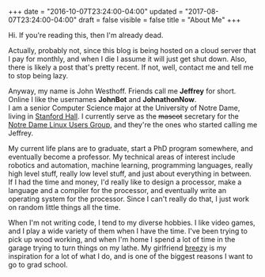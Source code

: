 +++
date = "2016-10-07T23:24:00-04:00"
updated = "2017-08-07T23:24:00-04:00"
draft = false
visible = false
title = "About Me"
+++

Hi. If you're reading this, then I'm already dead.

Actually, probably not, since this blog is being hosted on a
cloud server that I pay for monthly, and when I die I assume it will
just get shut down. Also, there is likely a post that's pretty recent.
If not, well, contact me and tell me to stop being lazy.

Anyway, my name is John Westhoff. Friends call me **Jeffrey** for short.
Online I like the usernames **JohnBot** and **JohnathonNow**.<br>
I am a senior Computer Science major at the University of Notre Dame, living 
in [Stanford Hall](http://www3.nd.edu/~stanford/).
I currently serve as the <s>mascot</s> secretary for the 
[Notre Dame Linux Users Group](http://ndlug.org/), and they're
the ones who started calling me Jeffrey.

My current life plans are to graduate, start a PhD program somewhere,
and eventually become a professor. My technical areas of interest include
robotics and automation, machine learning, programming languages, really high
level stuff, really low level stuff, and just about everything in between.
If I had the time and money, I'd really like to design a processor, make
a language and a compiler for the processor, and eventually write an operating
system for the processor. Since I can't really do that, I just work on random
little things all the time.

When I'm not writing code, I tend to my diverse hobbies. I like video games,
and I play a wide variety of them when I have the time. I've been trying
to pick up wood working, and when I'm home I spend a lot of time in the garage
trying to turn things on my lathe. My girlfriend [breezy](http://bashfulbytes.com/)
is my inspiration for a lot of what I do, and is one of the biggest
reasons I want to go to grad school. 



